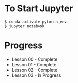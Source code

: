# To Start Jupyter

```
$ conda activate pytorch_env
$ jupyter notebook
```

# Progress

* Lesson 00 - Complete
* Lesson 01 - Complete
* Lesson 02 - Complete
* Lesson 03 - In Progress
